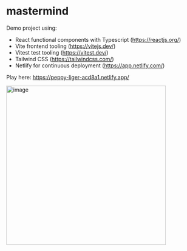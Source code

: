 # mastermind

Demo project using:

- React functional components with Typescript (https://reactjs.org/)
- Vite frontend tooling (https://vitejs.dev/)
- Vitest test tooling (https://vitest.dev/)
- Tailwind CSS (https://tailwindcss.com/)
- Netlify for continuous deployment (https://app.netlify.com/)

Play here: https://peppy-liger-acd8a1.netlify.app/

<img width="420" alt="image" src="https://user-images.githubusercontent.com/1158057/217861278-d1428fa2-b793-4952-bbc5-f444968dbf49.png">
